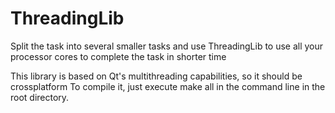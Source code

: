 # ThreadingLib
Split the task into several smaller tasks and use ThreadingLib to use all your processor cores to complete the task in shorter time

This library is based on Qt's multithreading capabilities, so it should be crossplatform
To compile it, just execute 
make all
in the command line in the root directory.


